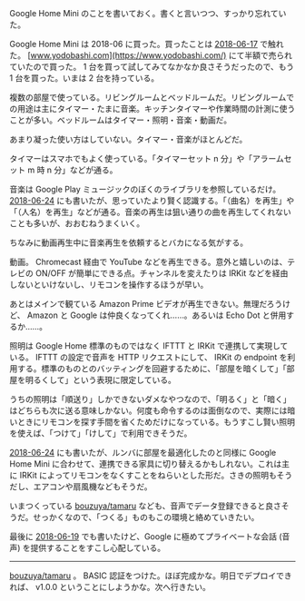 Google Home Mini のことを書いておく。書くと言いつつ、すっかり忘れていた。

Google Home Mini は 2018-06 に買った。買ったことは [2018-06-17][] で触れた。 [www.yodobashi.com](https://www.yodobashi.com/) にて半額で売られていたので買った。 1 台を買って試してみてなかなか良さそうだったので、もう 1 台を買った。いまは 2 台を持っている。

複数の部屋で使っている。リビングルームとベッドルームだ。リビングルームでの用途は主にタイマー・たまに音楽。キッチンタイマーや作業時間の計測に使うことが多い。ベッドルームはタイマー・照明・音楽・動画だ。

あまり凝った使い方はしていない。タイマー・音楽がほとんどだ。

タイマーはスマホでもよく使っている。「タイマーセット n 分」や「アラームセット m 時 n 分」などが通る。

音楽は Google Play ミュージックのぼくのライブラリを参照しているだけ。 [2018-06-24][] にも書いたが、思っていたより賢く認識する。「（曲名）を再生」や「（人名）を再生」などが通る。音楽の再生は狙い通りの曲を再生してくれないことも多いが、おおむねうまくいく。

ちなみに動画再生中に音楽再生を依頼するとバカになる気がする。

動画。 Chromecast 経由で YouTube などを再生できる。意外と嬉しいのは、テレビの ON/OFF が簡単にできる点。チャンネルを変えたりは IRKit などを経由しないといけないし、リモコンを操作するほうが早い。

あとはメインで観ている Amazon Prime ビデオが再生できない。無理だろうけど、 Amazon と Google は仲良くなってくれ……。あるいは Echo Dot と併用するか……。

照明は Google Home 標準のものではなく IFTTT と IRKit で連携して実現している。 IFTTT の設定で音声を HTTP リクエストにして、 IRKit の endpoint を利用する。標準のものとのバッティングを回避するために、「部屋を暗くして」「部屋を明るくして」という表現に限定している。

うちの照明は「順送り」しかできないダメなやつなので、「明るく」と「暗く」はどちらも次に送る意味しかない。何度も命令するのは面倒なので、実際には暗いときにリモコンを探す手間を省くためだけになっている。もうすこし賢い照明を使えば、「つけて」「けして」で利用できそうだ。

[2018-06-24][] にも書いたが、ルンバに部屋を最適化したのと同様に Google Home Mini に合わせて、連携できる家具に切り替えるかもしれない。これは主に IRKit によってリモコンをなくすことをねらいとした形だ。さきの照明もそうだし、エアコンや扇風機などもそうだ。

いまつくっている [bouzuya/tamaru][] なども、音声でデータ登録できると良さそうだ。せっかくなので、「つくる」ものもこの環境と絡めていきたい。

最後に [2018-06-19][] でも書いたけど、Google に極めてプライベートな会話 (音声) を提供することをすこし心配している。

-----

[bouzuya/tamaru][] 。 BASIC 認証をつけた。ほぼ完成かな。明日でデプロイできれば、 v1.0.0 ということにしようかな。次へ行きたい。

[2018-06-17]: https://blog.bouzuya.net/2018/06/17/
[2018-06-19]: https://blog.bouzuya.net/2018/06/19/
[2018-06-24]: https://blog.bouzuya.net/2018/06/24/
[bouzuya/tamaru]: https://github.com/bouzuya/tamaru
